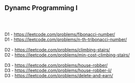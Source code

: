 ## Dynamc Programming I
<br><br>

D1 - https://leetcode.com/problems/fibonacci-number/ <br>
D1 - https://leetcode.com/problems/n-th-tribonacci-number/ <br>
<br>
D2 - https://leetcode.com/problems/climbing-stairs/ <br>
D2 - https://leetcode.com/problems/min-cost-climbing-stairs/ <br>
<br>
D3 - https://leetcode.com/problems/house-robber/ <br>
D3 - https://leetcode.com/problems/house-robber-ii/ <br>
D3 - https://leetcode.com/problems/delete-and-earn/ <br>